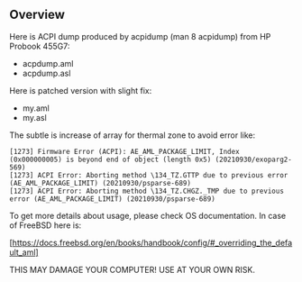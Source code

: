 ## Overview

Here is ACPI dump produced by acpidump (man 8 acpidump) from HP Probook 455G7:
 * acpdump.aml
 * acpdump.asl

Here is patched version with slight fix:
 * my.aml
 * my.asl
 
The subtle is increase of array for thermal zone to avoid error like:
```
[1273] Firmware Error (ACPI): AE_AML_PACKAGE_LIMIT, Index (0x000000005) is beyond end of object (length 0x5) (20210930/exoparg2-569)
[1273] ACPI Error: Aborting method \134_TZ.GTTP due to previous error (AE_AML_PACKAGE_LIMIT) (20210930/psparse-689)
[1273] ACPI Error: Aborting method \134_TZ.CHGZ._TMP due to previous error (AE_AML_PACKAGE_LIMIT) (20210930/psparse-689)
```

To get more details about usage, please check OS documentation. 
In case of FreeBSD here is: 

[https://docs.freebsd.org/en/books/handbook/config/#_overriding_the_default_aml]

THIS MAY DAMAGE YOUR COMPUTER! USE AT YOUR OWN RISK.
